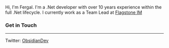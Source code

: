 Hi, I'm Fergal. I'm a .Net developer with over 10 years experience within the full .Net lifecycle. I currently work as a Team Lead at [Flagstone IM](https://www.flagstoneim.com/)

### Get in Touch
---
Twitter: [ObsidianDev](https://twitter.com/obsidiandev)


<!--
**ObsidianPhoenix/ObsidianPhoenix** is a ✨ _special_ ✨ repository because its `README.md` (this file) appears on your GitHub profile.

Here are some ideas to get you started:

- 🔭 I’m currently working on ...
- 🌱 I’m currently learning ...
- 👯 I’m looking to collaborate on ...
- 🤔 I’m looking for help with ...
- 💬 Ask me about ...
- 📫 How to reach me: ...
- 😄 Pronouns: ...
- ⚡ Fun fact: ...
-->
